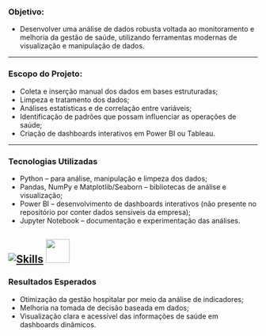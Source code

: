 ### Objetivo: 
- Desenvolver uma análise de dados robusta voltada ao monitoramento e melhoria da gestão de saúde, utilizando ferramentas modernas de visualização e manipulação de dados.

---
### Escopo do Projeto:
- Coleta e inserção manual dos dados em bases estruturadas;
- Limpeza e tratamento dos dados;
- Análises estatísticas e de correlação entre variáveis;
- Identificação de padrões que possam influenciar as operações de saúde;
- Criação de dashboards interativos em Power BI ou Tableau.
---
### Tecnologias Utilizadas
- Python – para análise, manipulação e limpeza dos dados;
- Pandas, NumPy e Matplotlib/Seaborn – bibliotecas de análise e visualização;
- Power BI – desenvolvimento de dashboards interativos (não presente no repositório por conter dados sensíveis da empresa);
- Jupyter Notebook – documentação e experimentação das análises.

[![Skills](https://skillicons.dev/icons?i=python,github,vscode)](https://skillicons.dev) <img src="https://cdn.jsdelivr.net/gh/devicons/devicon@latest/icons/jupyter/jupyter-original-wordmark.svg" width="48" height="48" />
---
### Resultados Esperados
- Otimização da gestão hospitalar por meio da análise de indicadores;
- Melhoria na tomada de decisão baseada em dados;
- Visualização clara e acessível das informações de saúde em dashboards dinâmicos.
